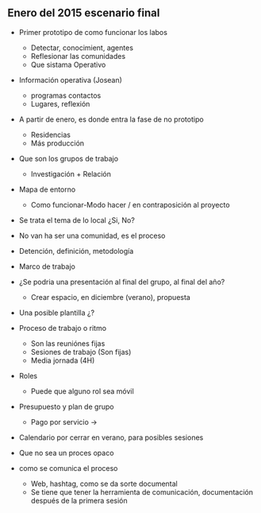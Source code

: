 ## Enero del 2015 escenario final

* Primer prototipo de como funcionar los labos
	* Detectar, conocimient, agentes
    * Reflesionar las comunidades
    * Que sistama Operativo
    
* Información operativa (Josean)
	* programas contactos 
    * Lugares, reflexión

* A partir de enero, es donde entra la fase de no prototipo
	* Residencias
    * Más producción

* Que son los grupos de trabajo
	* Investigación + Relación
   
* Mapa de entorno 
	* Como funcionar-Modo hacer / en contraposición al proyecto

* Se trata el tema de lo local ¿Si, No?
* No van ha ser una comunidad, es el proceso
* Detención, definición, metodología 
* Marco de trabajo 
* ¿Se podria una presentación al final del grupo, al final del año?
	* Crear espacio, en diciembre (verano), propuesta
* Una posible plantilla ¿?
* Proceso de trabajo o ritmo
	* Son las reuniónes fijas
	* Sesiones de trabajo (Son fijas)
    * Media jornada (4H)
* Roles
	* Puede que alguno rol sea móvil
* Presupuesto y plan de grupo
	* Pago por servicio -> 
* Calendario por cerrar en verano, para posibles sesiones
* Que no sea un proces opaco
* como se comunica el proceso
	* Web, hashtag, como se da sorte documental
    * Se tiene que tener la herramienta de comunicación, documentación después de la primera sesión 
 
    
    
   